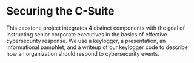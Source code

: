 # Securing the C-Suite
    
This capstone project integrates 4 distinct components with the goal of instructing senior corporate executives in the basics of effective cybersecurity response. We use a keylogger, a presentation, an informational pamphlet, and a writeup of our keylogger code to describe how an organization should respond to cybersecurity events.
    
